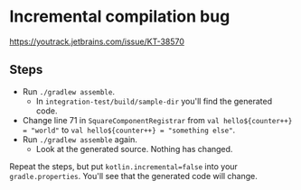 # Incremental compilation bug

https://youtrack.jetbrains.com/issue/KT-38570

## Steps

* Run `./gradlew assemble`.
  * In `integration-test/build/sample-dir` you'll find the generated code.
* Change line 71 in `SquareComponentRegistrar` from `val hello${counter++} = "world"` to `val hello${counter++} = "something else"`.
* Run `./gradlew assemble` again.
  * Look at the generated source. Nothing has changed.

Repeat the steps, but put `kotlin.incremental=false` into your `gradle.properties`. You'll see that the generated code will change.